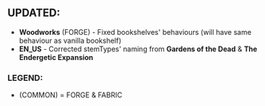 ## UPDATED:
- **Woodworks** (FORGE) - Fixed bookshelves' behaviours (will have same behaviour as vanilla bookshelf)
- **EN_US** - Corrected stemTypes' naming from **Gardens of the Dead** & **The Endergetic Expansion**

### LEGEND: 
- (COMMON) = FORGE & FABRIC